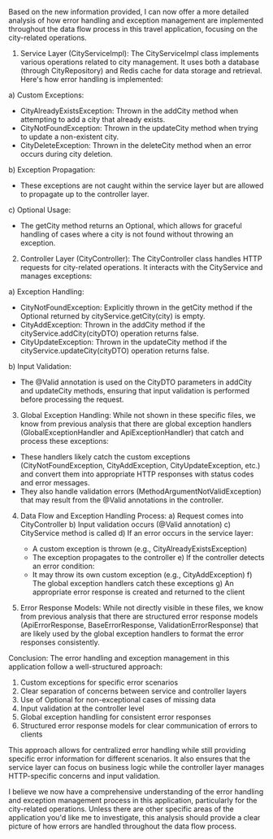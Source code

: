 Based on the new information provided, I can now offer a more detailed analysis of how error handling and exception management are implemented throughout the data flow process in this travel application, focusing on the city-related operations.

1. Service Layer (CityServiceImpl):
The CityServiceImpl class implements various operations related to city management. It uses both a database (through CityRepository) and Redis cache for data storage and retrieval. Here's how error handling is implemented:

a) Custom Exceptions:
- CityAlreadyExistsException: Thrown in the addCity method when attempting to add a city that already exists.
- CityNotFoundException: Thrown in the updateCity method when trying to update a non-existent city.
- CityDeleteException: Thrown in the deleteCity method when an error occurs during city deletion.

b) Exception Propagation:
- These exceptions are not caught within the service layer but are allowed to propagate up to the controller layer.

c) Optional Usage:
- The getCity method returns an Optional<CityDTO>, which allows for graceful handling of cases where a city is not found without throwing an exception.

2. Controller Layer (CityController):
The CityController class handles HTTP requests for city-related operations. It interacts with the CityService and manages exceptions:

a) Exception Handling:
- CityNotFoundException: Explicitly thrown in the getCity method if the Optional returned by cityService.getCity(city) is empty.
- CityAddException: Thrown in the addCity method if the cityService.addCity(cityDTO) operation returns false.
- CityUpdateException: Thrown in the updateCity method if the cityService.updateCity(cityDTO) operation returns false.

b) Input Validation:
- The @Valid annotation is used on the CityDTO parameters in addCity and updateCity methods, ensuring that input validation is performed before processing the request.

3. Global Exception Handling:
While not shown in these specific files, we know from previous analysis that there are global exception handlers (GlobalExceptionHandler and ApiExceptionHandler) that catch and process these exceptions:

- These handlers likely catch the custom exceptions (CityNotFoundException, CityAddException, CityUpdateException, etc.) and convert them into appropriate HTTP responses with status codes and error messages.
- They also handle validation errors (MethodArgumentNotValidException) that may result from the @Valid annotations in the controller.

4. Data Flow and Exception Handling Process:
a) Request comes into CityController
b) Input validation occurs (@Valid annotation)
c) CityService method is called
d) If an error occurs in the service layer:
   - A custom exception is thrown (e.g., CityAlreadyExistsException)
   - The exception propagates to the controller
e) If the controller detects an error condition:
   - It may throw its own custom exception (e.g., CityAddException)
f) The global exception handlers catch these exceptions
g) An appropriate error response is created and returned to the client

5. Error Response Models:
While not directly visible in these files, we know from previous analysis that there are structured error response models (ApiErrorResponse, BaseErrorResponse, ValidationErrorResponse) that are likely used by the global exception handlers to format the error responses consistently.

Conclusion:
The error handling and exception management in this application follow a well-structured approach:
1. Custom exceptions for specific error scenarios
2. Clear separation of concerns between service and controller layers
3. Use of Optional for non-exceptional cases of missing data
4. Input validation at the controller level
5. Global exception handling for consistent error responses
6. Structured error response models for clear communication of errors to clients

This approach allows for centralized error handling while still providing specific error information for different scenarios. It also ensures that the service layer can focus on business logic while the controller layer manages HTTP-specific concerns and input validation.

I believe we now have a comprehensive understanding of the error handling and exception management process in this application, particularly for the city-related operations. Unless there are other specific areas of the application you'd like me to investigate, this analysis should provide a clear picture of how errors are handled throughout the data flow process.